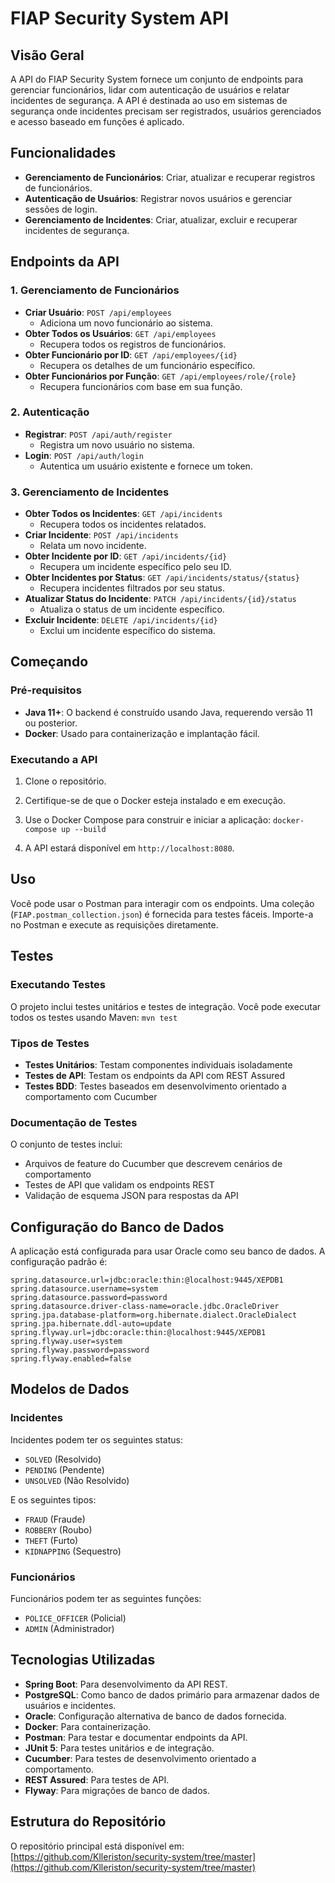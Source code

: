 # FIAP Security System API

## Visão Geral
A API do FIAP Security System fornece um conjunto de endpoints para gerenciar funcionários, lidar com autenticação de usuários e relatar incidentes de segurança. A API é destinada ao uso em sistemas de segurança onde incidentes precisam ser registrados, usuários gerenciados e acesso baseado em funções é aplicado.

## Funcionalidades
* **Gerenciamento de Funcionários**: Criar, atualizar e recuperar registros de funcionários.
* **Autenticação de Usuários**: Registrar novos usuários e gerenciar sessões de login.
* **Gerenciamento de Incidentes**: Criar, atualizar, excluir e recuperar incidentes de segurança.

## Endpoints da API

### 1. Gerenciamento de Funcionários
* **Criar Usuário**: `POST /api/employees`
  * Adiciona um novo funcionário ao sistema.
* **Obter Todos os Usuários**: `GET /api/employees`
  * Recupera todos os registros de funcionários.
* **Obter Funcionário por ID**: `GET /api/employees/{id}`
  * Recupera os detalhes de um funcionário específico.
* **Obter Funcionários por Função**: `GET /api/employees/role/{role}`
  * Recupera funcionários com base em sua função.

### 2. Autenticação
* **Registrar**: `POST /api/auth/register`
  * Registra um novo usuário no sistema.
* **Login**: `POST /api/auth/login`
  * Autentica um usuário existente e fornece um token.

### 3. Gerenciamento de Incidentes
* **Obter Todos os Incidentes**: `GET /api/incidents`
  * Recupera todos os incidentes relatados.
* **Criar Incidente**: `POST /api/incidents`
  * Relata um novo incidente.
* **Obter Incidente por ID**: `GET /api/incidents/{id}`
  * Recupera um incidente específico pelo seu ID.
* **Obter Incidentes por Status**: `GET /api/incidents/status/{status}`
  * Recupera incidentes filtrados por seu status.
* **Atualizar Status do Incidente**: `PATCH /api/incidents/{id}/status`
  * Atualiza o status de um incidente específico.
* **Excluir Incidente**: `DELETE /api/incidents/{id}`
  * Exclui um incidente específico do sistema.

## Começando

### Pré-requisitos
* **Java 11+**: O backend é construído usando Java, requerendo versão 11 ou posterior.
* **Docker**: Usado para containerização e implantação fácil.

### Executando a API
1. Clone o repositório.
2. Certifique-se de que o Docker esteja instalado e em execução.
3. Use o Docker Compose para construir e iniciar a aplicação:
`docker-compose up --build`

4. A API estará disponível em `http://localhost:8080`.

## Uso
Você pode usar o Postman para interagir com os endpoints. Uma coleção (`FIAP.postman_collection.json`) é fornecida para testes fáceis. Importe-a no Postman e execute as requisições diretamente.

## Testes

### Executando Testes
O projeto inclui testes unitários e testes de integração. Você pode executar todos os testes usando Maven:
`mvn test`


### Tipos de Testes
- **Testes Unitários**: Testam componentes individuais isoladamente
- **Testes de API**: Testam os endpoints da API com REST Assured
- **Testes BDD**: Testes baseados em desenvolvimento orientado a comportamento com Cucumber

### Documentação de Testes
O conjunto de testes inclui:
- Arquivos de feature do Cucumber que descrevem cenários de comportamento
- Testes de API que validam os endpoints REST
- Validação de esquema JSON para respostas da API

## Configuração do Banco de Dados

A aplicação está configurada para usar Oracle como seu banco de dados. A configuração padrão é:
```
spring.datasource.url=jdbc:oracle:thin:@localhost:9445/XEPDB1
spring.datasource.username=system
spring.datasource.password=password
spring.datasource.driver-class-name=oracle.jdbc.OracleDriver
spring.jpa.database-platform=org.hibernate.dialect.OracleDialect
spring.jpa.hibernate.ddl-auto=update
spring.flyway.url=jdbc:oracle:thin:@localhost:9445/XEPDB1
spring.flyway.user=system
spring.flyway.password=password
spring.flyway.enabled=false
```

## Modelos de Dados

### Incidentes
Incidentes podem ter os seguintes status:
- `SOLVED` (Resolvido)
- `PENDING` (Pendente)
- `UNSOLVED` (Não Resolvido)

E os seguintes tipos:
- `FRAUD` (Fraude)
- `ROBBERY` (Roubo)
- `THEFT` (Furto)
- `KIDNAPPING` (Sequestro)

### Funcionários
Funcionários podem ter as seguintes funções:
- `POLICE_OFFICER` (Policial)
- `ADMIN` (Administrador)

## Tecnologias Utilizadas
* **Spring Boot**: Para desenvolvimento da API REST.
* **PostgreSQL**: Como banco de dados primário para armazenar dados de usuários e incidentes.
* **Oracle**: Configuração alternativa de banco de dados fornecida.
* **Docker**: Para containerização.
* **Postman**: Para testar e documentar endpoints da API.
* **JUnit 5**: Para testes unitários e de integração.
* **Cucumber**: Para testes de desenvolvimento orientado a comportamento.
* **REST Assured**: Para testes de API.
* **Flyway**: Para migrações de banco de dados.

## Estrutura do Repositório
O repositório principal está disponível em: [https://github.com/Klleriston/security-system/tree/master](https://github.com/Klleriston/security-system/tree/master)